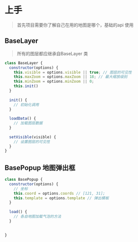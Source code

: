 # 上手
> 首先项目需要你了解自己在用的地图是哪个，基础的api 使用


## BaseLayer 
> 所有的图层都应继承自BaseLayer 类
```js
class BaseLayer {
  constructor(options) {
    this.visible = options.visible || true; // 图层的可见性
    this.maxZoom = options.maxZoom || 18; // 最大缩放级别
    this.minZoom = options.minZoom || 0;  
    this.init()
  }
  
  init() {
    // 初始化调用
  }
  
  loadData() {
    // 加载图层数据  
  }
  
  setVisible(visible) {
    // 设置图层的可见性
  }
}
```

## BasePopup 地图弹出框
```js
class BasePopup {
  constructor(options) {
    // 坐标
    this.coord = options.coords // [121, 31];
    this.template = options.template // 弹出模板
  }
  
  load() {
    // 各自地图加载气泡的方法
  }
  
  
}
```
